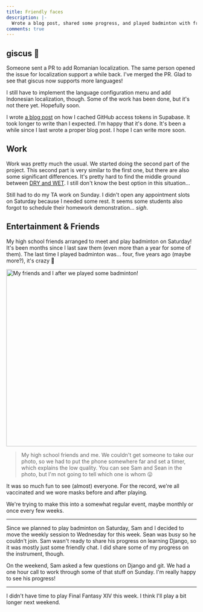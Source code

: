 ```yaml
---
title: Friendly faces
description: |-
  Wrote a blog post, shared some progress, and played badminton with friends 🏸
comments: true
---
```


## giscus 💎

Someone sent a PR to add Romanian localization. The same person opened the issue
for localization support a while back. I've merged the PR. Glad to see that
giscus now supports more languages!

I still have to implement the language configuration menu and add Indonesian
localization, though. Some of the work has been done, but it's not there yet.
Hopefully soon.

I wrote [a blog post][caching-tokens-supabase] on how I cached GitHub access
tokens in Supabase. It took longer to write than I expected. I'm happy that it's
done. It's been a while since I last wrote a proper blog post. I hope I can
write more soon.

## Work

Work was pretty much the usual. We started doing the second part of the project.
This second part is very similar to the first one, but there are also some
significant differences. It's pretty hard to find the middle ground between
[DRY and WET][dry]. I still don't know the best option in this situation...

Still had to do my TA work on Sunday. I didn't open any appointment slots on
Saturday because I needed some rest. It seems some students also forgot to
schedule their homework demonstration... _sigh_.

## Entertainment & Friends

My high school friends arranged to meet and play badminton on Saturday! It's
been months since I last saw them (even more than a year for some of them). The
last time I played badminton was... four, five years ago (maybe more?), it's
crazy 🏸

<img
  src="https://cdn.laymonage.com/personal/img/badminton_161021.jpg"
  alt="My friends and I after we played some badminton!"
  width="624"
  height="468" />

> My high school friends and me. We couldn't get someone to take our photo, so
> we had to put the phone somewhere far and set a timer, which explains the low
> quality. You can see Sam and Sean in the photo, but I'm not going to tell
> which one is whom 😛

It was so much fun to see (almost) everyone. For the record, we're all
vaccinated and we wore masks before and after playing.

We're trying to make this into a somewhat regular event, maybe monthly or once
every few weeks.

---

Since we planned to play badminton on Saturday, Sam and I decided to move the
weekly session to Wednesday for this week. Sean was busy so he couldn't join.
Sam wasn't ready to share his progress on learning Django, so it was mostly just
some friendly chat. I did share some of my progress on the instrument, though.

On the weekend, Sam asked a few questions on Django and git. We had a one hour
call to work through some of that stuff on Sunday. I'm really happy to see his
progress!

---

I didn't have time to play Final Fantasy XIV this week. I think I'll play a bit
longer next weekend.

[caching-tokens-supabase]: /posts/caching-tokens-supabase
[dry]: https://en.wikipedia.org/wiki/Don%27t_repeat_yourself
